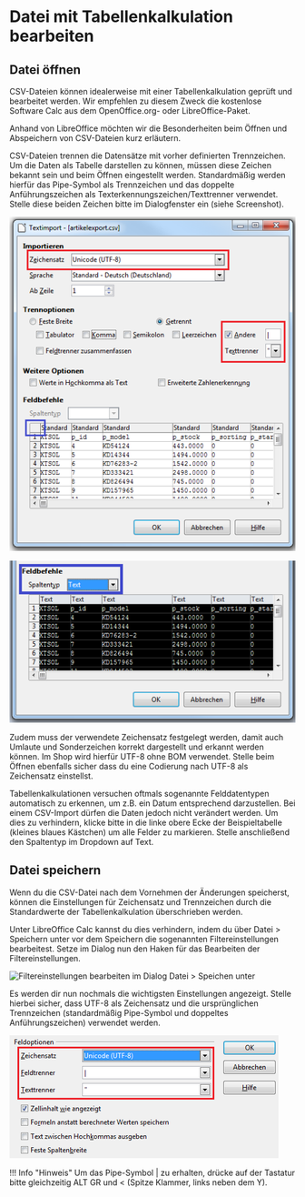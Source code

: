 # Datei mit Tabellenkalkulation bearbeiten 

## Datei öffnen 

CSV-Dateien können idealerweise mit einer Tabellenkalkulation geprüft und bearbeitet werden. Wir empfehlen zu diesem Zweck die kostenlose Software Calc aus dem OpenOffice.org- oder LibreOffice-Paket.

Anhand von LibreOffice möchten wir die Besonderheiten beim Öffnen und Abspeichern von CSV-Dateien kurz erläutern.

CSV-Dateien trennen die Datensätze mit vorher definierten Trennzeichen. Um die Daten als Tabelle darstellen zu können, müssen diese Zeichen bekannt sein und beim Öffnen eingestellt werden. Standardmäßig werden hierfür das Pipe-Symbol als Trennzeichen und das doppelte Anführungszeichen als Texterkennungszeichen/Texttrenner verwendet. Stelle diese beiden Zeichen bitte im Dialogfenster ein \(siehe Screenshot\).

![](Bilder/Abb120a_LibreOffice_CSVoeffnenZeichensatzTrenner.png "")

![](Bilder/Abb120b_LibreOffice_CSVoeffnenSpaltentyp_.png "Öffnen einer CSV-Datei unter LibreOffice Calc")

Zudem muss der verwendete Zeichensatz festgelegt werden, damit auch Umlaute und Sonderzeichen korrekt dargestellt und erkannt werden können. Im Shop wird hierfür UTF-8 ohne BOM verwendet. Stelle beim Öffnen ebenfalls sicher dass du eine Codierung nach UTF-8 als Zeichensatz einstellst.

Tabellenkalkulationen versuchen oftmals sogenannte Felddatentypen automatisch zu erkennen, um z.B. ein Datum entsprechend darzustellen. Bei einem CSV-Import dürfen die Daten jedoch nicht verändert werden. Um dies zu verhindern, klicke bitte in die linke obere Ecke der Beispieltabelle \(kleines blaues Kästchen\) um alle Felder zu markieren. Stelle anschließend den Spaltentyp im Dropdown auf Text.

## Datei speichern 

Wenn du die CSV-Datei nach dem Vornehmen der Änderungen speicherst, können die Einstellungen für Zeichensatz und Trennzeichen durch die Standardwerte der Tabellenkalkulation überschrieben werden.

Unter LibreOffice Calc kannst du dies verhindern, indem du über Datei \> Speichern unter vor dem Speichern die sogenannten Filtereinstellungen bearbeitest. Setze im Dialog nun den Haken für das Bearbeiten der Filtereinstellungen.

![](Bilder/Abb121_LibreOffice_CSVspeichernUnter_.png "Filtereinstellungen bearbeiten im Dialog Datei > Speichen
        unter")

Es werden dir nun nochmals die wichtigsten Einstellungen angezeigt. Stelle hierbei sicher, dass UTF-8 als Zeichensatz und die ursprünglichen Trennzeichen \(standardmäßig Pipe-Symbol und doppeltes Anführungszeichen\) verwendet werden.

![](Bilder/Abb122_LibreOffice_CSVspeichernUnterZeichen_.png "Prüfen von Zeichensatz und Trennzeichen")

!!! Info "Hinweis"
	 Um das Pipe-Symbol \| zu erhalten, drücke auf der Tastatur bitte gleichzeitig ALT GR und < \(Spitze Klammer, links neben dem Y\).




